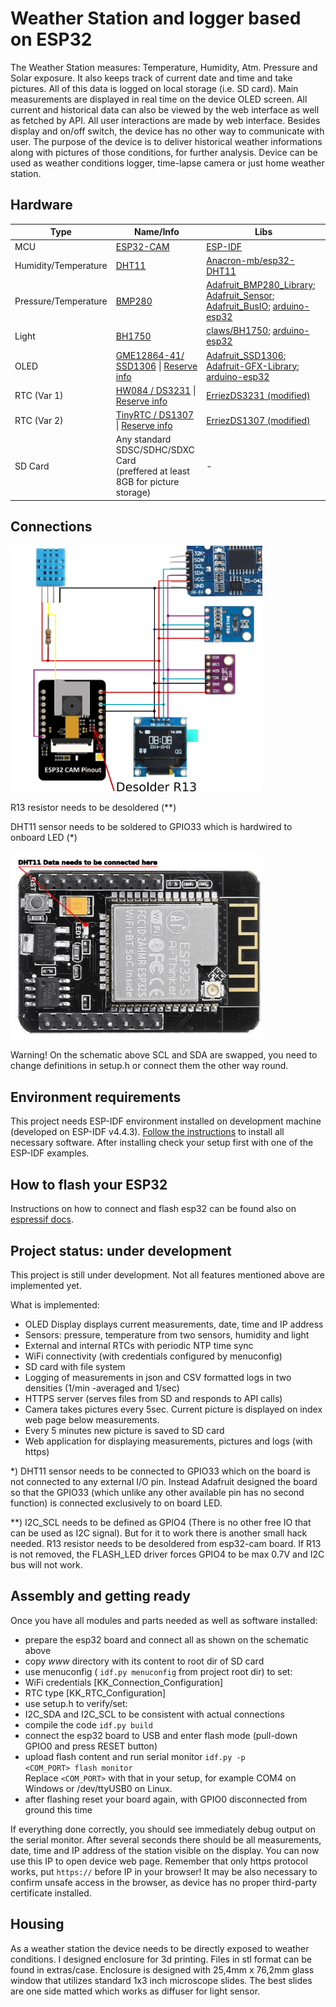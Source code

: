 # Weather Station and logger based on ESP32

The Weather Station measures: Temperature, Humidity, Atm. Pressure and Solar exposure. It also keeps track of current date and time and take pictures. All of this data is logged on local storage (i.e. SD card). Main measurements are displayed in real time on the device OLED screen. All current and historical data can also be viewed by the web interface as well as fetched by API.
All user interactions are made by web interface. Besides display and on/off switch, the device has no other way to communicate with user.
The purpose of the device is to deliver historical weather informations along with pictures of those conditions, for further analysis.
Device can be used as weather conditions logger, time-lapse camera or just home weather station.

## Hardware

|  Type | Name/Info  | Libs  |
| ------------ | ------------ | ------------ |
| MCU  | [ESP32-CAM](https://docs.platformio.org/en/latest/boards/espressif32/esp32cam.html)  | [ESP-IDF](https://github.com/espressif/esp-idf)  |
| Humidity/Temperature  | [DHT11](http://gotronik.pl/img/dht11.pdf) | [Anacron-mb/esp32-DHT11](https://github.com/Anacron-mb/esp32-DHT11)  |
| Pressure/Temperature  |[BMP280](https://www.bosch-sensortec.com/products/environmental-sensors/pressure-sensors/bmp280/)| [Adafruit_BMP280_Library](https://github.com/adafruit/Adafruit_BMP280_Library); [Adafruit_Sensor](https://github.com/adafruit/Adafruit_Sensor); [Adafruit_BusIO](https://github.com/adafruit/Adafruit_BusIO); [arduino-esp32](https://github.com/espressif/arduino-esp32) |
|Light   |[BH1750](https://www.handsontec.com/dataspecs/sensor/BH1750%20Light%20Sensor.pdf)   |  [claws/BH1750](https://github.com/claws/BH1750); [arduino-esp32](https://github.com/espressif/arduino-esp32)  |
|OLED |[GME12864-41/ SSD1306](https://nettigo.pl/products/wyswietlacz-oled-0-96-i2c-128x64-ssd1306-bialy) \| [Reserve info](https://datasheethub.com/ssd1306-128x64-mono-0-96-inch-i2c-oled-display/) |[Adafruit_SSD1306](https://github.com/adafruit/Adafruit_SSD1306); [Adafruit-GFX-Library](https://github.com/adafruit/Adafruit-GFX-Library); [arduino-esp32](https://github.com/espressif/arduino-esp32) |
RTC (Var 1)| [HW084 / DS3231](http://www.szhwmake.com/prod_view.aspx?TypeId=83&Id=350&FId=t3:83:3) \| [Reserve info](https://lastminuteengineers.com/ds3231-rtc-arduino-tutorial/) |[ErriezDS3231 (modified)](https://github.com/k-nowicki/ErriezDS3231)|
RTC (Var 2)| [TinyRTC / DS1307](https://www.analog.com/media/en/technical-documentation/data-sheets/DS1307.pdf) \| [Reserve info](https://lastminuteengineers.com/ds1307-rtc-arduino-tutorial/) | [ErriezDS1307 (modified)](https://github.com/Erriez/ErriezDS1307)|
| SD Card  | Any standard SDSC/SDHC/SDXC Card<br/>(preffered at least 8GB for picture storage)  | - |

## Connections
<img src="extras/pics/image_v3.0_mini.png" alt="Wiring diagram" width="80%"/>

R13 resistor needs to be desoldered (**)

DHT11 sensor needs to be soldered to GPIO33 which is hardwired to onboard LED (*)

<img src="extras/pics/gpio33_v2.0_mini.png" alt="GPIO33" width="80%"/>

Warning! On the schematic above SCL and SDA are swapped, you need to change definitions in setup.h or connect them the other way round.

## Environment requirements
This project needs ESP-IDF environment installed on development machine (developed on ESP-IDF v4.4.3).
[Follow the instructions](https://docs.espressif.com/projects/esp-idf/en/v4.4.3/esp32/get-started/index.html "ESP-IDF Framework") to install all necessary software. After installing check your setup first with one of the ESP-IDF examples.

## How to flash your ESP32
Instructions on how to connect and flash esp32 can be found also on [espressif docs](https://docs.espressif.com/projects/esp-idf/en/v3.3.5/get-started-cmake/index.html#step-9-flash-to-a-device "espressiff docs").

## Project status: under development
 This project is still under development. Not all features mentioned above are implemented yet.
 
 What is implemented:
  - OLED Display displays current measurements, date, time and IP address
  - Sensors: pressure, temperature from two sensors, humidity and light
  - External and internal RTCs with periodic NTP time sync
  - WiFi connectivity (with credentials configured by menuconfig)
  - SD card with file system
  - Logging of measurements in json and CSV formatted logs in two densities (1/min -averaged and 1/sec)
  - HTTPS server (serves files from SD and responds to API calls)
  - Camera takes pictures every 5sec. Current picture is displayed on index web page below measurements.
  - Every 5 minutes new picture is saved to SD card
  - Web application for displaying measurements, pictures and logs (with https)
  
  *) DHT11 sensor needs to be connected to GPIO33 which on the board is not connected to any external I/O pin. Instead Adafruit designed the board so that the GPIO33 (which unlike any other available pin has no second function) is connected exclusively to on board LED. 

**) I2C_SCL needs to be defined as GPIO4 (There is no other free IO that can be used as I2C signal). But for it to work there is another small hack needed. R13 resistor needs to be desoldered from esp32-cam board. If R13 is not removed, the FLASH_LED driver forces GPIO4 to be max 0.7V and I2C bus will not work.

## Assembly and getting ready
Once you have all modules and parts needed as well as software installed:
 - prepare the esp32 board and connect all as shown on the schematic above
 - copy *www* directory with its content to root dir of SD card
 - use menuconfig ( <code>idf.py menuconfig</code> from project root dir) to set:
  - WiFi credentials [KK_Connection_Configuration]
  - RTC type [KK_RTC_Configuration]
 - use setup.h to verify/set:
  - I2C_SDA and I2C_SCL to be consistent with actual connections
 - compile the code <code>idf.py build</code>
 - connect the esp32 board to USB and enter flash mode (pull-down GPIO0 and press RESET button)
 - upload flash content and run serial monitor <code>idf.py -p \<COM_PORT> flash monitor</code>  
Replace <code>\<COM_PORT></code> with that in your setup, for example COM4 on Windows or /dev/ttyUSB0 on Linux.
 - after flashing reset your board again, with GPIO0 disconnected from ground this time

If everything done correctly, you should see immediately debug output on the serial monitor.
After several seconds there should be all measurements, date, time and IP address of the station visible on the display.
You can now use this IP to open device web page. Remember that only https protocol works, put <code>https://</code> before IP in your browser! 
It may be also necessary to confirm unsafe access in the browser, as device has no proper third-party certificate installed.
 


## Housing
As a weather station the device needs to be directly exposed to weather conditions.
I designed enclosure for 3d printing. Files in stl format can be found in extras/case.
Enclosure is designed with 25,4mm x 76,2mm glass window that utilizes standard 1x3 inch microscope slides. 
The best slides are one side matted which works as diffuser for light sensor.
